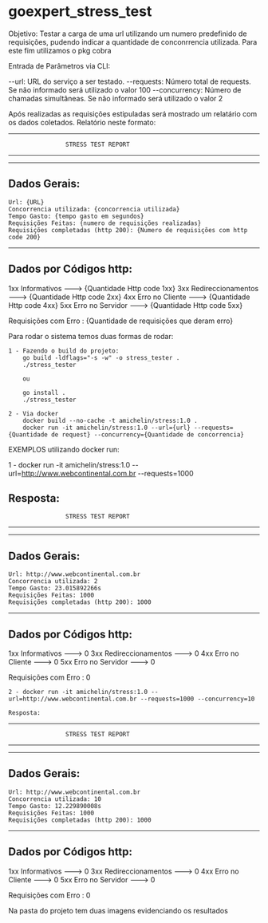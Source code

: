 # goexpert_stress_test
Objetivo: Testar a carga de uma url utilizando um numero predefinido de requisições,
          pudendo indicar a quantidade de conconrrencia utilizada.
          Para este fim utilizamos o pkg cobra


Entrada de Parâmetros via CLI:

--url: URL do serviço a ser testado.
--requests: Número total de requests. Se não informado será utilizado o valor 100
--concurrency: Número de chamadas simultâneas.  Se não informado será utilizado o valor 2

Após realizadas as requisições estipuladas será mostrado um relatário com os dados coletados.
Relatório neste formato:

------------------------------------------------------------------
                    STRESS TEST REPORT
------------------------------------------------------------------
-------------
Dados Gerais:
-------------
    Url: {URL}
    Concorrencia utilizada: {concorrencia utilizada}
    Tempo Gasto: {tempo gasto em segundos}
    Requisições Feitas: {numero de requisições realizadas}
    Requisições completadas (http 200): {Numero de requisições com http code 200}

------------------------
Dados por Códigos http:
------------------------
   1xx Informativos       ---> {Quantidade Http code 1xx}
   3xx Redireccionamentos ---> {Quantidade Http code 2xx}
   4xx Erro no Cliente    ---> {Quantidade Http code 4xx}
   5xx Erro no Servidor   ---> {Quantidade Http code 5xx}

Requisições com Erro : {Quantidade de requisições que deram erro}



Para rodar o sistema temos duas formas de rodar:


    1 - Fazendo o build do projeto:
        go build -ldflags="-s -w" -o stress_tester .
        ./stress_tester

        ou

        go install .
        ./stress_tester

    2 - Via docker
        docker build --no-cache -t amichelin/stress:1.0 .
        docker run -it amichelin/stress:1.0 --url={url} --requests={Quantidade de request} --concurrency={Quantidade de concorrencia}



EXEMPLOS utilizando docker run:

1 - docker run -it amichelin/stress:1.0 --url=http://www.webcontinental.com.br --requests=1000

Resposta:
------------------------------------------------------------------
                    STRESS TEST REPORT
------------------------------------------------------------------
-------------
Dados Gerais:
-------------
    Url: http://www.webcontinental.com.br
    Concorrencia utilizada: 2
    Tempo Gasto: 23.015892266s
    Requisições Feitas: 1000
    Requisições completadas (http 200): 1000

------------------------
Dados por Códigos http:
------------------------
   1xx Informativos       ---> 0
   3xx Redireccionamentos ---> 0
   4xx Erro no Cliente    ---> 0
   5xx Erro no Servidor   ---> 0

Requisições com Erro : 0


    2 - docker run -it amichelin/stress:1.0 --url=http://www.webcontinental.com.br --requests=1000 --concurrency=10

    Resposta:
------------------------------------------------------------------
                    STRESS TEST REPORT
------------------------------------------------------------------
-------------
Dados Gerais:
-------------
    Url: http://www.webcontinental.com.br
    Concorrencia utilizada: 10
    Tempo Gasto: 12.229890008s
    Requisições Feitas: 1000
    Requisições completadas (http 200): 1000

------------------------
Dados por Códigos http:
------------------------
   1xx Informativos       ---> 0
   3xx Redireccionamentos ---> 0
   4xx Erro no Cliente    ---> 0
   5xx Erro no Servidor   ---> 0

Requisições com Erro : 0

Na pasta do projeto tem duas imagens evidenciando os resultados